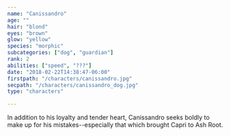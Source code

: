 ```yaml
---
name: "Canissandro"
age: ""
hair: "blond"
eyes: "brown"
glow: "yellow"
species: "morphic"
subcategories: ["dog", "guardian"]
rank: 2
abilities: ["speed", "???"]
date: "2018-02-22T14:38:47-06:00"
firstpath: "/characters/canissandro.jpg"
secpath: "/characters/canissandro_dog.jpg"
type: "characters"

---
```


In addition to his loyalty and tender heart, Canissandro seeks boldly to make up for his mistakes--especially that which brought Capri to Ash Root.
